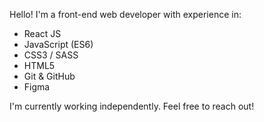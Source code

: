 Hello! I'm a front-end web developer with experience in:

  -  React JS
  -  JavaScript (ES6)
  -  CSS3 / SASS
  -  HTML5
  -  Git & GitHub
  -  Figma

I'm currently working independently. Feel free to reach out!
